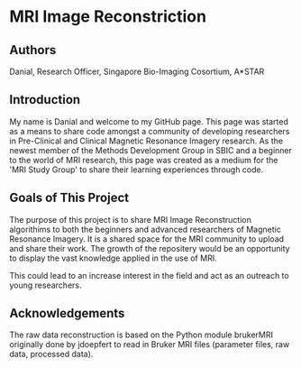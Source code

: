 # MRI Image Reconstriction

## Authors

Danial, Research Officer, Singapore Bio-Imaging Cosortium, A*STAR

## Introduction

My name is Danial and welcome to my GitHub page. This page was started as a means to share code amongst a community of developing researchers in Pre-Clinical and Clinical Magnetic Resonance Imagery research. As the newest member of the Methods Development Group in SBIC and a beginner to the world of MRI research, this page was created as a medium for the 'MRI Study Group' to share their learning experiences through code.

## Goals of This Project

The purpose of this project is to share MRI Image Reconstruction algorithims to both the beginners and advanced researchers of Magnetic Resonance Imagery. It is a shared space for the MRI community to upload and share their work. The growth of the repositery would be an opportunity to display the vast knowledge applied in the use of MRI. 

This could lead to an increase interest in the field and act as an outreach to young researchers.


## Acknowledgements

The raw data reconstruction is based on the Python module brukerMRI originally done by jdoepfert to read in Bruker MRI files (parameter files, raw data, processed data). 
